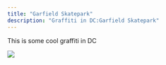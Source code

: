 ```yaml
---
title: "Garfield Skatepark"
description: "Graffiti in DC:Garfield Skatepark"
---
```


This is some cool graffiti in DC


<img src="/Blog/img/graffiti.png" class=pic>
